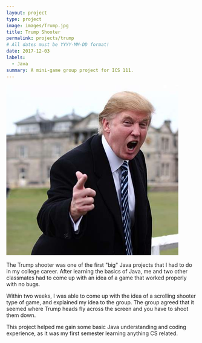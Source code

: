 ```yaml
---
layout: project
type: project
image: images/Trump.jpg
title: Trump Shooter
permalink: projects/trump
# All dates must be YYYY-MM-DD format!
date: 2017-12-03
labels:
  - Java
summary: A mini-game group project for ICS 111.
---
```


<img class="ui medium right floated rounded image" src="../images/TrumpYell.jpg">

The Trump shooter was one of the first "big" Java projects that I had to do in my college career. After learning the basics of Java, me and two other classmates had to come up with an idea of a game that worked properly with no bugs.

Within two weeks, I was able to come up with the idea of a scrolling shooter type of game, and explained my idea to the group. The group agreed that it seemed  where Trump heads fly across the screen and you have to shoot them down.

This project helped me gain some basic Java understanding and coding experience, as it was my first semester learning anything CS related.
